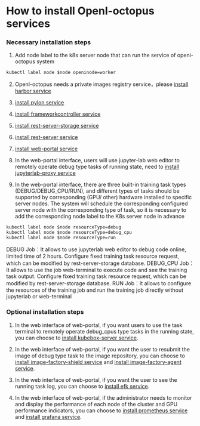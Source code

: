 # How to install OpenI-octopus services

### Necessary installation steps

1. Add node label to the k8s server node that can run the service of openi-octopus system

```
kubectl label node $node openinode=worker
```

2. OpenI-octopus needs a private images registry service，please [install harbor service](https://github.com/goharbor/harbor)

3. [install pylon service](https://github.com/open-intelligence/OpenI-Octopus/tree/k8s/pylon)

4. [install frameworkcontroller service](https://github.com/open-intelligence/OpenI-Octopus/tree/k8s/frameworkcontroller)

5. [install rest-server-storage service](https://github.com/open-intelligence/OpenI-Octopus/tree/k8s/rest-server-storage)

6. [install rest-server service](https://github.com/open-intelligence/OpenI-Octopus/tree/k8s/rest-server)

7. [install web-portal service](https://github.com/open-intelligence/OpenI-Octopus/tree/k8s/web-portal)

8. In the web-portal interface, users will use jupyter-lab web editor to remotely operate debug type tasks of running state, need to [install jupyterlab-proxy service](https://github.com/open-intelligence/OpenI-Octopus/tree/k8s/jupyterlab-proxy)

9. In the web-portal interface, there are three built-in training task types (DEBUG/DEBUG_CPU/RUN), and different types of tasks should be supported by corresponding (GPU/ other) hardware installed to specific server nodes. The system will schedule the corresponding configured server node with the corresponding type of task, so it is necessary to add the corresponding node label to the K8s server node in advance

```
kubectl label node $node resourceType=debug
kubectl label node $node resourceType=debug_cpu
kubectl label node $node resourceType=run
```


DEBUG Job：It allows to use jupyterlab web editor to debug code online, limited time of 2 hours. Configure fixed training task resource request, which can be modified by rest-server-storage database.
DEBUG_CPU Job：It allows to use the job web-terminal to execute code and see the training task output. Configure fixed training task resource request, which can be modified by rest-server-storage database.
RUN Job：It allows to configure the resources of the training job and run the training job directly without jupyterlab or web-terminal

### Optional installation steps

1. In the web interface of web-portal, if you want users to use the task terminal to remotely operate debug_cpus type tasks in the running state, you can choose to [install kubebox-server service](https://github.com/open-intelligence/OpenI-Octopus/tree/k8s/kubebox-server).

2. In the web interface of web-portal, if you want the user to resubmit the image of debug type task to the image repository, you can choose to [install image-factory-shield service](https://github.com/open-intelligence/OpenI-Octopus/tree/k8s/image-factory-shield) and [install image-factory-agent service](https://github.com/open-intelligence/OpenI-Octopus/tree/k8s/image-factory-agent).

3. In the web interface of web-portal, if you want the user to see the running task log, you can choose to [install efk service](https://github.com/open-intelligence/OpenI-Octopus/tree/k8s/efk).

4. In the web interface of web-portal, if the administrator needs to monitor and display the performance of each node of the cluster and GPU performance indicators, you can choose to [install prometheus service](https://github.com/open-intelligence/OpenI-Octopus/tree/k8s/prometheus) and [install grafana service](https://github.com/open-intelligence/OpenI-Octopus/tree/k8s/grafana).
